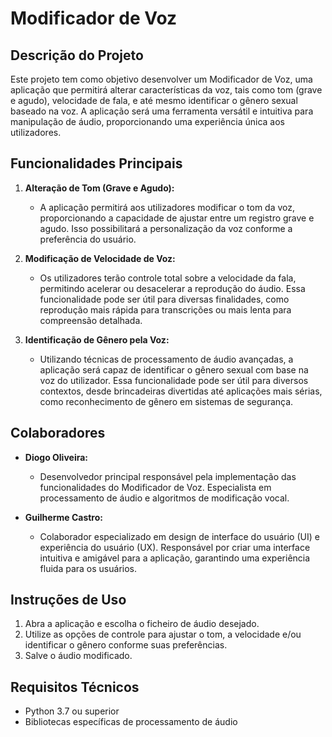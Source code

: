# Modificador de Voz

## Descrição do Projeto

Este projeto tem como objetivo desenvolver um Modificador de Voz, uma aplicação que permitirá alterar características da voz, tais como tom (grave e agudo), velocidade de fala, e até mesmo identificar o gênero sexual baseado na voz. A aplicação será uma ferramenta versátil e intuitiva para manipulação de áudio, proporcionando uma experiência única aos utilizadores.

## Funcionalidades Principais

1. **Alteração de Tom (Grave e Agudo):**
   - A aplicação permitirá aos utilizadores modificar o tom da voz, proporcionando a capacidade de ajustar entre um registro grave e agudo. Isso possibilitará a personalização da voz conforme a preferência do usuário.

2. **Modificação de Velocidade de Voz:**
   - Os utilizadores terão controle total sobre a velocidade da fala, permitindo acelerar ou desacelerar a reprodução do áudio. Essa funcionalidade pode ser útil para diversas finalidades, como reprodução mais rápida para transcrições ou mais lenta para compreensão detalhada.

3. **Identificação de Gênero pela Voz:**
   - Utilizando técnicas de processamento de áudio avançadas, a aplicação será capaz de identificar o gênero sexual com base na voz do utilizador. Essa funcionalidade pode ser útil para diversos contextos, desde brincadeiras divertidas até aplicações mais sérias, como reconhecimento de gênero em sistemas de segurança.

## Colaboradores

- **Diogo Oliveira:**
  - Desenvolvedor principal responsável pela implementação das funcionalidades do Modificador de Voz. Especialista em processamento de áudio e algoritmos de modificação vocal.

- **Guilherme Castro:**
  - Colaborador especializado em design de interface do usuário (UI) e experiência do usuário (UX). Responsável por criar uma interface intuitiva e amigável para a aplicação, garantindo uma experiência fluida para os usuários.

## Instruções de Uso

1. Abra a aplicação e escolha o ficheiro de áudio desejado.
2. Utilize as opções de controle para ajustar o tom, a velocidade e/ou identificar o gênero conforme suas preferências.
3. Salve o áudio modificado.

## Requisitos Técnicos

- Python 3.7 ou superior
- Bibliotecas específicas de processamento de áudio
